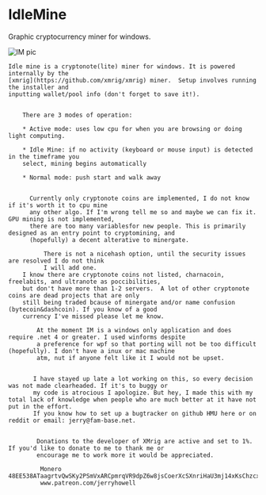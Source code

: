 # IdleMine
 Graphic cryptocurrency miner for windows.

![IM pic](https://i.imgur.com/V2T0cXJ.png "in action")


    Idle mine is a cryptonote(lite) miner for windows. It is powered internally by the 
    [xmrig](https://github.com/xmrig/xmrig) miner.  Setup involves running the installer and 
    inputting wallet/pool info (don't forget to save it!).
     
      
        There are 3 modes of operation:
        
        * Active mode: uses low cpu for when you are browsing or doing light computing.
         
        * Idle Mine: if no activity (keyboard or mouse input) is detected in the timeframe you 
        select, mining begins automatically 
         
        * Normal mode: push start and walk away
        
        
          Currently only cryptonote coins are implemented, I do not know if it's worth it to cpu mine 
          any other algo. If I'm wrong tell me so and maybe we can fix it.  GPU mining is not implemented,
          there are too many variablesfor new people. This is primarily designed as an entry point to cryptomining, and
          (hopefully) a decent alterative to minergate.
        
              There is not a nicehash option, until the security issues are resolved I do not think 
              I will add one.
        I know there are cryptonote coins not listed, charnacoin, freelabits, and ultranote as poccibilities,
        but don't have more than 1-2 servers.  A lot of other cryptonote coins are dead projects that are only
        still being traded bcause of minergate and/or name confusion (bytecoin&dashcoin). If you know of a good 
        currency I've missed please let me know.   
         
            At the moment IM is a windows only application and does require .net 4 or greater. I used winforms despite
            a preference for wpf so that porting will not be too difficult (hopefully). I don't have a inux or mac machine
            atm, nut if anyone felt like it I would not be upset.
            
            
           I have stayed up late a lot working on this, so every decision was not made clearheaded. If it's to buggy or 
           my code is atrocious I apologize. But hey, I made this with my total lack of knowledge when people who are much better at it have not put in the effort.
           If you know how to set up a bugtracker on github HMU here or on reddit or email: jerry@fam-base.net.
        
          
            Donations to the developer of XMrig are active and set to 1%. If you'd like to donate to me to thank me or
            encourage me to work more it would be appreciated. 
             
             Monero 48EE538ATaagrtvQwSKy2PSmVxARCpmrqVR9dpZ6w8jsCoerXcSXnriHaU3mj14xKsChzcxs1aWRiMMnsPWabHFEGVQUmhq
             www.patreon.com/jerryhowell
